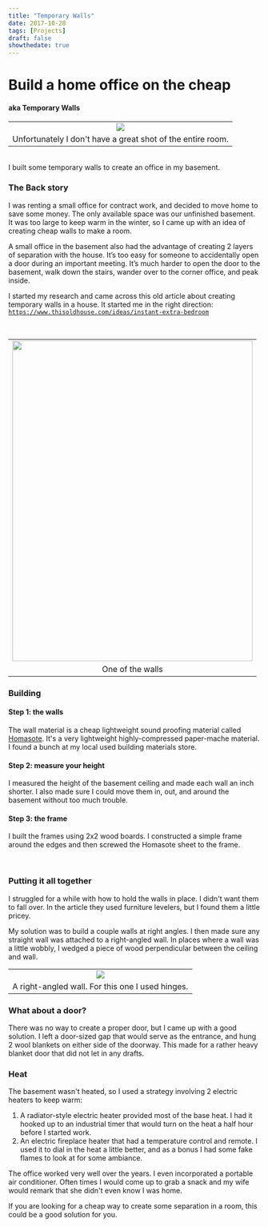 ```yaml
---
title: "Temporary Walls"
date: 2017-10-28
tags: [Projects]
draft: false
showthedate: true
---
```



# Build a home office on the cheap
#### aka Temporary Walls

<table cellpadding="0" cellspacing="0" align="center">
  <tbody>
    <tr>
      <td style="text-align: center;">
        <a href="/images/blog/temporary-walls/interier-shot.jpg" imageanchor="1" style="clear: left; margin-bottom: 1em; margin-left: auto; margin-right: auto;"><img border="0"  src="/images/blog/temporary-walls/interier-shot.jpg" /></a>
      </td>
    </tr>
    <tr>
      <td style="text-align: center;">Unfortunately I don't have a great shot of the entire room.</td>
    </tr>
  </tbody>
</table>


<br />
I built some temporary walls to create an office in my basement.

### The Back story
I was renting a small office for contract work, and decided to move home to save some money.  The only available space was our unfinished basement.  It was too large to keep warm in the winter, so I came up with an idea of creating cheap walls to make a room.

A small office in the basement also had the advantage of creating 2  layers of separation with the house.  It’s too easy for  someone to accidentally open a door during an important meeting.  It’s much harder to open the door to the basement, walk down the  stairs, wander over to the corner office, and peak inside.

I started my research and came across this old article about creating temporary walls in a house.  It started me in the right direction: <a href="https://www.thisoldhouse.com/ideas/instant-extra-bedroom" target="`_blank`">`https://www.thisoldhouse.com/ideas/instant-extra-bedroom`</a>

<br/>
<table cellpadding="0" cellspacing="0" align="center">
  <tbody>
    <tr>
      <td style="text-align: center;">
        <a href="/images/blog/temporary-walls/framed-wall.jpg" imageanchor="1" style="clear: left; margin-bottom: 1em; margin-left: auto; margin-right: auto;"><img border="0" width="480" height="640" src="/images/blog/temporary-walls/framed-wall.jpg" /></a>
      </td>
    </tr>
    <tr>
      <td style="text-align: center;">One of the walls</td>
    </tr>
  </tbody>
</table>

### Building

#### Step 1: the walls
The wall material is a cheap lightweight sound proofing material called <a href="https://en.wikipedia.org/wiki/Homasote" target="`_blank`">Homasote</a>.  It's a very lightweight highly-compressed paper-mache material.  I found a bunch at my local used building materials store.

#### Step 2: measure your height
I measured the height of the basement ceiling and made each wall an inch shorter.  I also made sure I could move them in, out, and around the basement without too much trouble.

#### Step 3: the frame
I built the frames using 2x2 wood boards.  I constructed a simple frame around the edges and then screwed the Homasote sheet to the frame.

<br />

### Putting it all together
I struggled for a while with how to hold the walls in place.  I didn't want them to fall over.  In the article they used furniture levelers, but I found them a little pricey.

My solution was to build a couple walls at right angles.  I then made sure any straight wall was attached to a right-angled wall.  In places where a wall was a little wobbly, I wedged a piece of wood perpendicular between the ceiling and wall.

<table cellpadding="0" cellspacing="0" align="center">
  <tbody>
    <tr>
      <td style="text-align: center;">
        <a href="/images/blog/temporary-walls/right-angle-hinge.jpg" imageanchor="1" style="clear: left; margin-bottom: 1em; margin-left: auto; margin-right: auto;"><img border="0"  src="/images/blog/temporary-walls/right-angle-hinge.jpg" /></a>
      </td>
    </tr>
    <tr>
      <td style="text-align: center;">A right-angled wall.  For this one I used hinges.</td>
    </tr>
  </tbody>
</table>

### What about a door?
There was no way to create a proper door, but I came up with a good solution.  I left a door-sized gap that would serve as the entrance, and hung 2 wool blankets on either side of the doorway.  This made for a rather heavy blanket door that did not let in any drafts.

### Heat
The basement wasn't heated, so I used a strategy involving 2 electric heaters to keep warm:

 1. A radiator-style electric heater provided most of the base heat.  I had it hooked up to an industrial timer that would turn on the heat a half hour before I started work.
 2. An electric fireplace heater that had a temperature control and remote.  I used it to dial in the heat a little better, and as a bonus I had some fake flames to look at for some ambiance.

The office worked very well over the years.  I even incorporated a portable air conditioner.  Often times I would come up to grab a snack and my wife would remark that she didn't even know I was home.

If you are looking for a cheap way to create some separation in a room, this could be a good solution for you.

